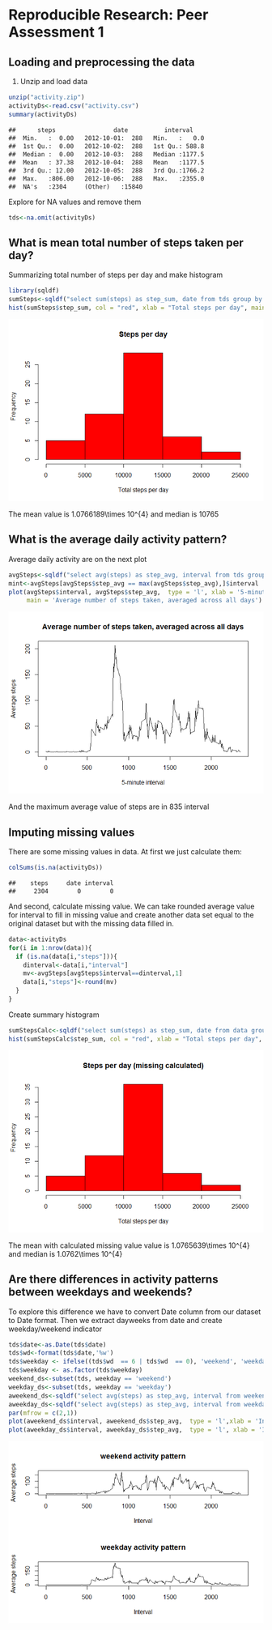 # Reproducible Research: Peer Assessment 1


## Loading and preprocessing the data

1. Unzip and load data

```r
unzip("activity.zip")
activityDs<-read.csv("activity.csv")
summary(activityDs)
```

```
##      steps                date          interval     
##  Min.   :  0.00   2012-10-01:  288   Min.   :   0.0  
##  1st Qu.:  0.00   2012-10-02:  288   1st Qu.: 588.8  
##  Median :  0.00   2012-10-03:  288   Median :1177.5  
##  Mean   : 37.38   2012-10-04:  288   Mean   :1177.5  
##  3rd Qu.: 12.00   2012-10-05:  288   3rd Qu.:1766.2  
##  Max.   :806.00   2012-10-06:  288   Max.   :2355.0  
##  NA's   :2304     (Other)   :15840
```

Explore for NA values and remove them

```r
tds<-na.omit(activityDs)
```

## What is mean total number of steps taken per day?


Summarizing total number of steps per day and make histogram


```r
library(sqldf)
sumSteps<-sqldf("select sum(steps) as step_sum, date from tds group by date")
hist(sumSteps$step_sum, col = "red", xlab = "Total steps per day", main = "Steps per day")
```

![](PA1_template_files/figure-html/unnamed-chunk-3-1.png) 


The mean value is 1.0766189\times 10^{4} and median is 10765

## What is the average daily activity pattern?

Average daily activity are on the next plot


```r
avgSteps<-sqldf("select avg(steps) as step_avg, interval from tds group by interval")
mint<-avgSteps[avgSteps$step_avg == max(avgSteps$step_avg),]$interval
plot(avgSteps$interval, avgSteps$step_avg,  type = 'l', xlab = '5-minute interval', ylab = 'Average steps',
     main = 'Average number of steps taken, averaged across all days')
```

![](PA1_template_files/figure-html/unnamed-chunk-5-1.png) 

And the maximum average value of steps are in 835 interval

## Imputing missing values
There are some missing values in data. At first we just calculate them:

```r
colSums(is.na(activityDs))
```

```
##    steps     date interval 
##     2304        0        0
```

And second, calculate missing value. We can take rounded average value for interval to fill in missing value and create another data set equal to the original dataset but with the missing data filled in. 

```r
data<-activityDs
for(i in 1:nrow(data)){
  if (is.na(data[i,"steps"])){
    dinterval<-data[i,"interval"]
    mv<-avgSteps[avgSteps$interval==dinterval,1]
    data[i,"steps"]<-round(mv)
  }
}
```

Create summary histogram


```r
sumStepsCalc<-sqldf("select sum(steps) as step_sum, date from data group by date")
hist(sumStepsCalc$step_sum, col = "red", xlab = "Total steps per day", main = "Steps per day (missing calculated)")
```

![](PA1_template_files/figure-html/unnamed-chunk-8-1.png) 



The mean with calculated missing value value is 1.0765639\times 10^{4} and median is 1.0762\times 10^{4}


## Are there differences in activity patterns between weekdays and weekends?

To explore this difference we have to convert Date column from our dataset to Date format. Then we extract dayweeks from date and create weekday/weekend indicator


```r
tds$date<-as.Date(tds$date)
tds$wd<-format(tds$date,'%w')
tds$weekday <- ifelse((tds$wd  == 6 | tds$wd  == 0), 'weekend', 'weekday' )
tds$weekday <- as.factor(tds$weekday)
weekend_ds<-subset(tds, weekday == 'weekend')
weekday_ds<-subset(tds, weekday == 'weekday')
aweekend_ds<-sqldf("select avg(steps) as step_avg, interval from weekend_ds group by interval")
aweekday_ds<-sqldf("select avg(steps) as step_avg, interval from weekday_ds group by interval")
par(mfrow = c(2,1))
plot(aweekend_ds$interval, aweekend_ds$step_avg,  type = 'l',xlab = 'Interval', ylab = 'Average steps', main='weekend activity pattern')
plot(aweekday_ds$interval, aweekday_ds$step_avg,  type = 'l', xlab = 'Interval', ylab = 'Average steps', main='weekday activity pattern')
```

![](PA1_template_files/figure-html/unnamed-chunk-10-1.png) 
